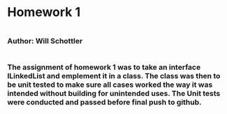 # Homework 1
#
#
### Author: Will Schottler
#
#
### The assignment of homework 1 was to take an interface ILinkedList and emplement it in a class. The class was then to be unit tested to make sure all cases worked the way it was intended without building for unintended uses. The Unit tests were conducted and passed before final push to github.
